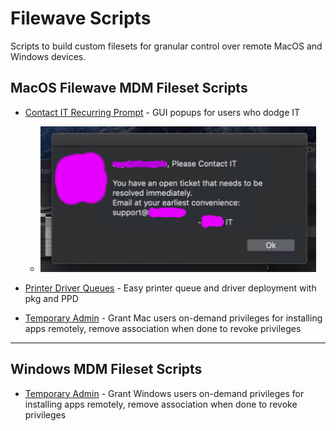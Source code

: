# Filewave Scripts
Scripts to build custom filesets for granular control over remote MacOS and Windows devices.

## MacOS Filewave MDM Fileset Scripts
- [Contact IT Recurring Prompt](mac/contact-it-recurring-prompt) - GUI popups for users who dodge IT
  - ![Contact IT Prompt Filewave](mac/contact-it-recurring-prompt/contact-it-prompt.png)


- [Printer Driver Queues](mac/printer-driver-queues) - Easy printer queue and driver deployment with pkg and PPD

- [Temporary Admin](mac/temporary-admin) - Grant Mac users on-demand privileges for installing apps remotely, remove association when done to revoke privileges

***

## Windows MDM Fileset Scripts
- [Temporary Admin](windows/temporary-admin) - Grant Windows users on-demand privileges for installing apps remotely, remove association when done to revoke privileges
